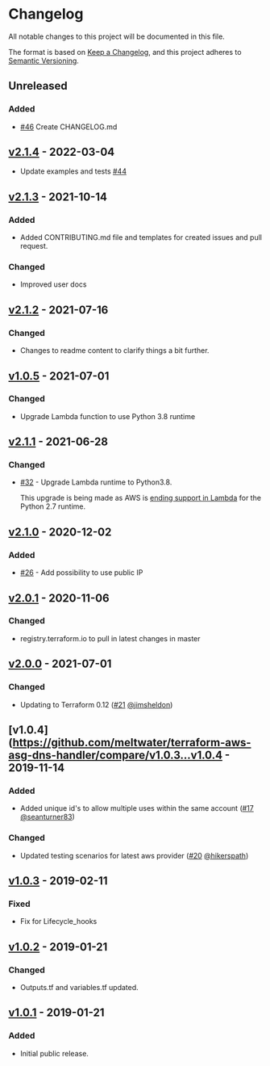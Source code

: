 # Changelog

All notable changes to this project will be documented in this file.

The format is based on [Keep a Changelog](https://keepachangelog.com/en/1.0.0/), and this project adheres to [Semantic Versioning](https://semver.org/spec/v2.0.0.html).

## Unreleased

### Added

- [#46](https://github.com/meltwater/terraform-aws-asg-dns-handler/pull/46) Create CHANGELOG.md

## [v2.1.4](https://github.com/meltwater/terraform-aws-asg-dns-handler/compare/v2.1.3...v2.1.4) - 2022-03-04

- Update examples and tests [#44](https://github.com/meltwater/terraform-aws-asg-dns-handler/pull/44)

## [v2.1.3](https://github.com/meltwater/terraform-aws-asg-dns-handler/compare/v2.1.2...v2.1.3) - 2021-10-14

### Added

- Added CONTRIBUTING.md file and templates for created issues and pull request.

### Changed

- Improved user docs

## [v2.1.2](https://github.com/meltwater/terraform-aws-asg-dns-handler/compare/v2.1.1...v2.1.2) - 2021-07-16

### Changed

- Changes to readme content to clarify things a bit further.

## [v1.0.5](https://github.com/meltwater/terraform-aws-asg-dns-handler/compare/v1.0.4...v1.0.5) - 2021-07-01

### Changed

- Upgrade Lambda function to use Python 3.8 runtime

## [v2.1.1](https://github.com/meltwater/terraform-aws-asg-dns-handler/compare/v2.1.0...v2.1.1) - 2021-06-28

### Changed

- [#32](https://github.com/meltwater/terraform-aws-asg-dns-handler/pull/32) - Upgrade Lambda runtime to Python3.8.

  This upgrade is being made as AWS is [ending support in Lambda](https://aws.amazon.com/de/blogs/compute/announcing-end-of-support-for-python-2-7-in-aws-lambda/) for the Python 2.7 runtime.

## [v2.1.0](https://github.com/meltwater/terraform-aws-asg-dns-handler/compare/v2.0.1...v2.1.0) - 2020-12-02

### Added

- [#26](https://github.com/meltwater/terraform-aws-asg-dns-handler/pull/26) - Add possibility to use public IP

## [v2.0.1](https://github.com/meltwater/terraform-aws-asg-dns-handler/compare/v2.0.0...v2.0.1) - 2020-11-06

### Changed

- registry.terraform.io to pull in latest changes in master

## [v2.0.0](https://github.com/meltwater/terraform-aws-asg-dns-handler/compare/v1.0.4...v2.0.0) - 2021-07-01

### Changed

- Updating to Terraform 0.12 ([#21](https://github.com/meltwater/terraform-aws-asg-dns-handler/pull/21) [@jimsheldon](https://github.com/jimsheldon))

## [v1.0.4](https://github.com/meltwater/terraform-aws-asg-dns-handler/compare/v1.0.3...v1.0.4 - 2019-11-14

### Added

- Added unique id's to allow multiple uses within the same account ([#17](https://github.com/meltwater/terraform-aws-asg-dns-handler/pull/17) [@seanturner83](https://github.com/seanturner83))

### Changed

- Updated testing scenarios for latest aws provider ([#20](https://github.com/meltwater/terraform-aws-asg-dns-handler/pull/20) [@hikerspath](https://github.com/hikerspath))

## [v1.0.3](https://github.com/meltwater/terraform-aws-asg-dns-handler/compare/v1.0.2...v1.0.3) - 2019-02-11

### Fixed

- Fix for Lifecycle_hooks

## [v1.0.2](https://github.com/meltwater/terraform-aws-asg-dns-handler/compare/v1.0.1...v1.0.2) - 2019-01-21

### Changed

- Outputs.tf and variables.tf updated.

## [v1.0.1](https://github.com/meltwater/terraform-aws-asg-dns-handler/compare/v1.0.2...v1.0.1) - 2019-01-21

### Added

- Initial public release.


